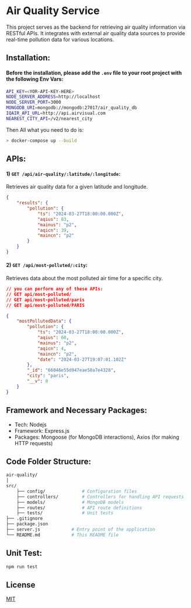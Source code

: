 # Air Quality Service

This project serves as the backend for retrieving air quality information via RESTful APIs. It integrates with external air quality data sources to provide real-time pollution data for various locations.

## Installation:

#### Before the installation, please add the `.env` file to your root project with the following Env Vars:
```bash
API_KEY=<YOR-API-KEY-HERE>
NODE_SERVER_ADDRESS=http://localhost
NODE_SERVER_PORT=3000
MONGODB_URI=mongodb://mongodb:27017/air_quality_db
IQAIR_API_URL=http://api.airvisual.com
NEAREST_CITY_API=/v2/nearest_city
```

Then All what you need to do is:

```bash
> docker-compose up --build
```

## APIs:

#### 1) `GET /api/air-quality/:latitude/:longitude`:
 Retrieves air quality data for a given latitude and longitude.

```json
{
    "results": {
        "pollution": {
            "ts": "2024-03-27T18:00:00.000Z",
            "aqius": 83,
            "mainus": "p2",
            "aqicn": 39,
            "maincn": "p2"
        }
    }
}
```

#### 2) `GET /api/most-polluted/:city`:
 Retrieves data about the most polluted air time for a specific city.
```json
// you can perform any of these APIs:
// GET api/most-polluted/
// GET api/most-polluted/paris
// GET api/most-polluted/PARIS

{
    "mostPollutedData": {
        "pollution": {
            "ts": "2024-03-27T18:00:00.000Z",
            "aqius": 60,
            "mainus": "p2",
            "aqicn": 4,
            "maincn": "p2",
            "date": "2024-03-27T19:07:01.102Z"
        },
        "_id": "66046e55d947eae58a7e4328",
        "city": "paris",
        "__v": 0
    }
}
```

## Framework and Necessary Packages:
- Tech: Nodejs
- Framework: Express.js
- Packages: Mongoose (for MongoDB interactions), Axios (for making HTTP requests)

## Code Folder Structure:
```bash
air-quality/
│
src/
    ├── config/              # Configuration files
    ├── controllers/         # Controllers for handling API requests
    ├── models/              # MongoDB models
    ├── routes/              # API route definitions
    ├── tests/               # Unit tests
├── .gitignore
├── package.json
├── server.js            # Entry point of the application
└── README.md            # This README file

```

## Unit Test:
```bash
npm run test
```



## License

[MIT](https://choosealicense.com/licenses/mit/)